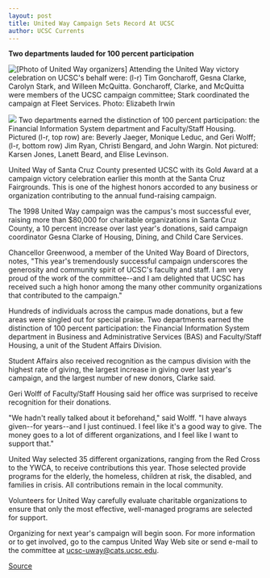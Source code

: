```yaml
---
layout: post
title: United Way Campaign Sets Record At UCSC
author: UCSC Currents
---
```


**Two departments lauded for 100 percent participation**

![\[Photo of United Way organizers\]][1] Attending the United Way victory celebration on UCSC's behalf were: (l-r) Tim Goncharoff, Gesna Clarke, Carolyn Stark, and Willeen McQuitta. Goncharoff, Clarke, and McQuitta were members of the UCSC campaign committee; Stark coordinated the campaign at Fleet Services. Photo: Elizabeth Irwin

![][2] Two departments earned the distinction of 100 percent participation: the Financial Information System department and Faculty/Staff Housing. Pictured (l-r, top row) are: Beverly Jaeger, Monique Leduc, and Geri Wolff; (l-r, bottom row) Jim Ryan, Christi Bengard, and John Wargin. Not pictured: Karsen Jones, Lanett Beard, and Elise Levinson.

United Way of Santa Cruz County presented UCSC with its Gold Award at a campaign victory celebration earlier this month at the Santa Cruz Fairgrounds. This is one of the highest honors accorded to any business or organization contributing to the annual fund-raising campaign.

The 1998 United Way campaign was the campus's most successful ever, raising more than $80,000 for charitable organizations in Santa Cruz County, a 10 percent increase over last year's donations, said campaign coordinator Gesna Clarke of Housing, Dining, and Child Care Services.

Chancellor Greenwood, a member of the United Way Board of Directors, notes, "This year's tremendously successful campaign underscores the generosity and community spirit of UCSC's faculty and staff. I am very proud of the work of the committee--and I am delighted that UCSC has received such a high honor among the many other community organizations that contributed to the campaign."

Hundreds of individuals across the campus made donations, but a few areas were singled out for special praise. Two departments earned the distinction of 100 percent participation: the Financial Information System department in Business and Administrative Services (BAS) and Faculty/Staff Housing, a unit of the Student Affairs Division.

Student Affairs also received recognition as the campus division with the highest rate of giving, the largest increase in giving over last year's campaign, and the largest number of new donors, Clarke said.

Geri Wolff of Faculty/Staff Housing said her office was surprised to receive recognition for their donations.

"We hadn't really talked about it beforehand," said Wolff. "I have always given--for years--and I just continued. I feel like it's a good way to give. The money goes to a lot of different organizations, and I feel like I want to support that."

United Way selected 35 different organizations, ranging from the Red Cross to the YWCA, to receive contributions this year. Those selected provide programs for the elderly, the homeless, children at risk, the disabled, and families in crisis. All contributions remain in the local community.

Volunteers for United Way carefully evaluate charitable organizations to ensure that only the most effective, well-managed programs are selected for support.

Organizing for next year's campaign will begin soon. For more information or to get involved, go to the campus United Way Web site or send e-mail to the committee at ucsc-uway@cats.ucsc.edu.

[1]: http://www1.ucsc.edu/oncampus/currents/98-99/art/united.photo2.99-03-29.jpg
[2]: http://www1.ucsc.edu/oncampus/currents/98-99/art/united.photo1.99-03-29.jpg

[Source](http://www1.ucsc.edu/oncampus/currents/98-99/03-29/united.way.htm "Permalink to UCSC United Way campaign sets record: 03-29-99")
